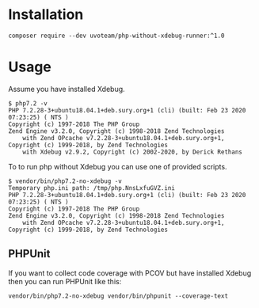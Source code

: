 # Installation

```console
composer require --dev uvoteam/php-without-xdebug-runner:^1.0
```

# Usage

Assume you have installed Xdebug.

```console
$ php7.2 -v
PHP 7.2.28-3+ubuntu18.04.1+deb.sury.org+1 (cli) (built: Feb 23 2020 07:23:25) ( NTS )
Copyright (c) 1997-2018 The PHP Group
Zend Engine v3.2.0, Copyright (c) 1998-2018 Zend Technologies
    with Zend OPcache v7.2.28-3+ubuntu18.04.1+deb.sury.org+1, Copyright (c) 1999-2018, by Zend Technologies
    with Xdebug v2.9.2, Copyright (c) 2002-2020, by Derick Rethans
```

To to run php without Xdebug you can use one of provided scripts.

```console
$ vendor/bin/php7.2-no-xdebug -v
Temporary php.ini path: /tmp/php.NnsLxfuGVZ.ini
PHP 7.2.28-3+ubuntu18.04.1+deb.sury.org+1 (cli) (built: Feb 23 2020 07:23:25) ( NTS )
Copyright (c) 1997-2018 The PHP Group
Zend Engine v3.2.0, Copyright (c) 1998-2018 Zend Technologies
    with Zend OPcache v7.2.28-3+ubuntu18.04.1+deb.sury.org+1, Copyright (c) 1999-2018, by Zend Technologies
```

## PHPUnit

If you want to collect code coverage with PCOV but have installed Xdebug
then you can run PHPUnit like this:

```console
vendor/bin/php7.2-no-xdebug vendor/bin/phpunit --coverage-text
```

